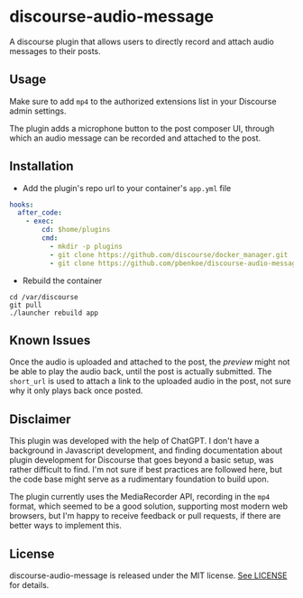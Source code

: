 # discourse-audio-message

A discourse plugin that allows users to directly record and attach audio messages to their posts.

## Usage

Make sure to add `mp4` to the authorized extensions list in your Discourse admin settings.

The plugin adds a microphone button to the post composer UI, through which an audio message can be recorded and attached to the post.

## Installation

- Add the plugin's repo url to your container's `app.yml` file

```yml
hooks:
  after_code:
    - exec:
        cd: $home/plugins
        cmd:
          - mkdir -p plugins
          - git clone https://github.com/discourse/docker_manager.git
          - git clone https://github.com/pbenkoe/discourse-audio-message.git
```

- Rebuild the container

```
cd /var/discourse
git pull
./launcher rebuild app
```

## Known Issues

Once the audio is uploaded and attached to the post, the _preview_ might not be able to play the audio back, until the post is actually submitted. The `short_url` is used to attach a link to the uploaded audio in the post, not sure why it only plays back once posted.

## Disclaimer

This plugin was developed with the help of ChatGPT. I don't have a background in Javascript development, and finding documentation about plugin development for Discourse that goes beyond a basic setup, was rather difficult to find. I'm not sure if best practices are followed here, but the code base might serve as a rudimentary foundation to build upon.

The plugin currently uses the MediaRecorder API, recording in the `mp4` format, which seemed to be a good solution, supporting most modern web browsers, but I'm happy to receive feedback or pull requests, if there are better ways to implement this.

## License

discourse-audio-message is released under the MIT license. [See LICENSE](https://github.com/pbenkoe/discourse-audio-message/blob/main/LICENSE) for details.
